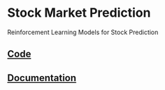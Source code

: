 # Stock Market Prediction

Reinforcement Learning Models for Stock Prediction

## [Code](src/)

## [Documentation](docs/)
